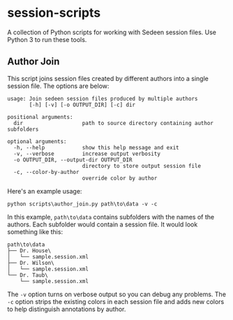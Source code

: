 # session-scripts
A collection of Python scripts for working with Sedeen session files. Use Python 3 to run these tools.

## Author Join

This script joins session files created by different authors into a single session file. The options are below:
```
usage: Join sedeen session files produced by multiple authors
       [-h] [-v] [-o OUTPUT_DIR] [-c] dir

positional arguments:
  dir                   path to source directory containing author subfolders

optional arguments:
  -h, --help            show this help message and exit
  -v, --verbose         increase output verbosity
  -o OUTPUT_DIR, --output-dir OUTPUT_DIR
                        directory to store output session file
  -c, --color-by-author
                        override color by author
```

Here's an example usage:
```
python scripts\author_join.py path\to\data -v -c
```

In this example, `path\to\data` contains subfolders with the names of the authors. Each subfolder would contain a session file. It would look something like this:
```
path\to\data
├── Dr. House\
│   └── sample.session.xml
├── Dr. Wilson\
│   └── sample.session.xml
└── Dr. Taub\
    └── sample.session.xml
```

The `-v` option turns on verbose output so you can debug any problems. The `-c` option strips the existing colors in each session file and adds new colors to help distinguish annotations by author.


